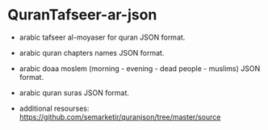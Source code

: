# QuranTafseer-ar-json

* arabic tafseer al-moyaser for quran JSON format.

* arabic quran chapters names JSON format.

* arabic doaa moslem (morning - evening - dead people - muslims) JSON format.

* arabic quran suras JSON format.

* additional resourses: https://github.com/semarketir/quranjson/tree/master/source

